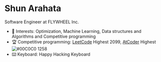 # Shun Arahata

Software Engineer at FLYWHEEL Inc.

- 🔭 Interests: Optimization, Machine Learning, Data structures and Algorithms and Competitive programming
- 🏆 Competitive programming: [LeetCode](https://leetcode.com/readonly_true/) Highest 2099, [AtCoder](https://atcoder.jp/users/readonly_true?lang=ja) Highest ![#00C0C0](https://via.placeholder.com/15/00C0C0/00C0C0.png) 1258
- ⌨️ Keyboard: Happy Hacking Keyboard
